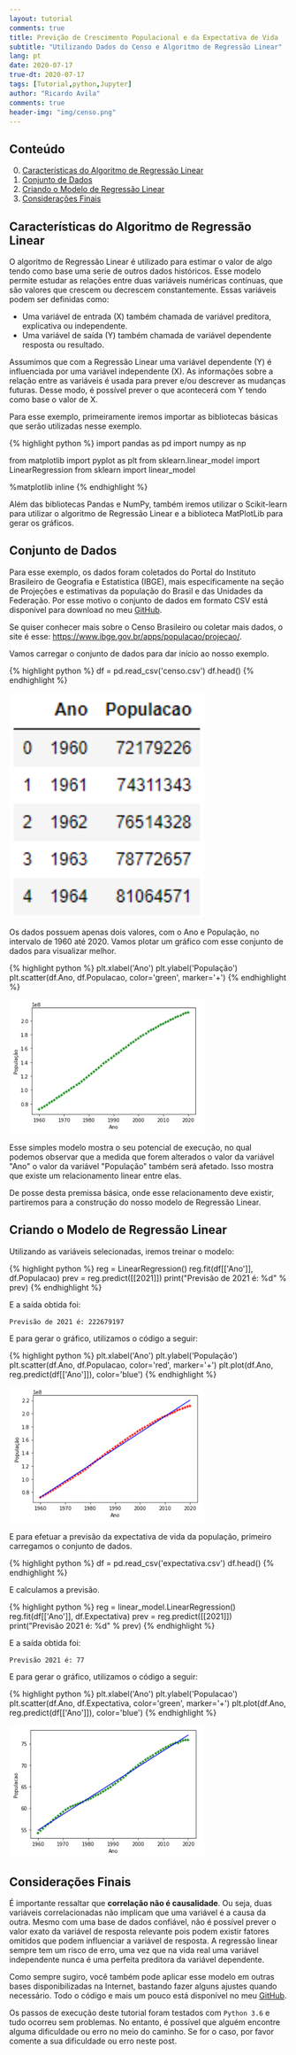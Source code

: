 ```yaml
---
layout: tutorial
comments: true
title: Previção de Crescimento Populacional e da Expectativa de Vida
subtitle: "Utilizando Dados do Censo e Algoritmo de Regressão Linear"
lang: pt
date: 2020-07-17
true-dt: 2020-07-17
tags: [Tutorial,python,Jupyter]
author: "Ricardo Avila"
comments: true
header-img: "img/censo.png"
---
```


## Conteúdo

0. [Características do Algoritmo de Regressão Linear](#modelo)
1. [Conjunto de Dados](#dados)
2. [Criando o Modelo de Regressão Linear](#modelo)
3. [Considerações Finais](#fim)

## Características do Algoritmo de Regressão Linear <a name="modelo"></a>

O algoritmo de Regressão Linear é utilizado para estimar o valor de algo tendo como base uma serie de outros dados históricos. Esse modelo permite estudar as relações entre duas variáveis numéricas contínuas, que são valores que crescem ou decrescem constantemente. Essas variáveis podem ser definidas como:

* Uma variável de entrada (X) também chamada de variável preditora, explicativa ou independente.
* Uma variável de saída (Y) também chamada de variável dependente resposta ou resultado.

Assumimos que com a Regressão Linear uma variável dependente (Y) é influenciada por uma variável independente (X). As informações sobre a relação entre as variáveis é usada para prever e/ou descrever as mudanças futuras. Desse modo, é possível prever o que acontecerá com Y tendo como base o valor de X.

Para esse exemplo, primeiramente iremos importar as bibliotecas básicas que serão utilizadas nesse exemplo.

{% highlight python %}
import pandas as pd
import numpy as np

from matplotlib import pyplot as plt
from sklearn.linear_model import LinearRegression
from sklearn import linear_model

%matplotlib inline
{% endhighlight %}

Além das bibliotecas Pandas e NumPy, também iremos utilizar o Scikit-learn para utilizar o algoritmo de Regressão Linear e a biblioteca MatPlotLib para gerar os gráficos.

## Conjunto de Dados <a name="dados"></a>

Para esse exemplo, os dados foram coletados do Portal do Instituto Brasileiro de Geografia e Estatistica (IBGE), mais especificamente na seção de Projeções e estimativas da população do Brasil e das Unidades da Federação. Por esse motivo o conjunto de dados em formato CSV está disponível para download no meu <a href="https://github.com/theavila/tutoriaisML">GitHub</a>. 

Se quiser conhecer mais sobre o Censo Brasileiro ou coletar mais dados, o site é esse: <a href="https://www.ibge.gov.br/apps/populacao/projecao/">https://www.ibge.gov.br/apps/populacao/projecao/</a>. 

Vamos carregar o conjunto de dados para dar início ao nosso exemplo.

{% highlight python %}
df = pd.read_csv('censo.csv')
df.head()
{% endhighlight %}

<img class="img-responsive center-block thumbnail" src="/img/headCenso.png" alt="Censo-head" style="width:70%"/>

Os dados possuem apenas dois valores, com o Ano e População, no intervalo de 1960 até 2020. Vamos plotar um gráfico com esse conjunto de dados para visualizar melhor.

{% highlight python %}
plt.xlabel('Ano')
plt.ylabel('População')
plt.scatter(df.Ano, df.Populacao, color='green', marker='+')
{% endhighlight %}

<img class="img-responsive center-block thumbnail" src="/img/plotCenso.png" alt="Censo-plot" style="width:70%"/>

Esse simples modelo mostra o seu potencial de execução, no qual podemos observar que a medida que forem alterados o valor da variável "Ano" o valor da variável "População" também será afetado. Isso mostra que existe um relacionamento linear entre elas.

De posse desta premissa básica, onde esse relacionamento deve existir, partiremos para a construção do nosso modelo de Regressão Linear.

## Criando o Modelo de Regressão Linear <a name="modelo"></a>

Utilizando as variáveis selecionadas, iremos treinar o modelo:

{% highlight python %}
reg = LinearRegression()
reg.fit(df[['Ano']], df.Populacao)
prev = reg.predict([[2021]])
print("Previsão de 2021 é: %d" % prev)
{% endhighlight %}

E a saída obtida foi:

```
Previsão de 2021 é: 222679197
```

E para gerar o gráfico, utilizamos o código a seguir:

{% highlight python %}
plt.xlabel('Ano')
plt.ylabel('População')
plt.scatter(df.Ano, df.Populacao, color='red', marker='+')
plt.plot(df.Ano, reg.predict(df[['Ano']]), color='blue')
{% endhighlight %}

<img class="img-responsive center-block thumbnail" src="/img/plotPopulacao.png" alt="Plot-populacao" style="width:70%"/>

E para efetuar a previsão da expectativa de vida da população, primeiro carregamos o conjunto de dados.

{% highlight python %}
df = pd.read_csv('expectativa.csv')
df.head()
{% endhighlight %}

E calculamos a previsão.

{% highlight python %}
reg = linear_model.LinearRegression()
reg.fit(df[['Ano']], df.Expectativa)
prev = reg.predict([[2021]])
print("Previsão 2021 é: %d" % prev)
{% endhighlight %}

E a saída obtida foi:

```
Previsão 2021 é: 77
```

E para gerar o gráfico, utilizamos o código a seguir:

{% highlight python %}
plt.xlabel('Ano')
plt.ylabel('Populacao')
plt.scatter(df.Ano, df.Expectativa, color='green', marker='+')
plt.plot(df.Ano, reg.predict(df[['Ano']]), color='blue')
{% endhighlight %}

<img class="img-responsive center-block thumbnail" src="/img/plotVida.png" alt="Plot-Vida" style="width:70%"/>

## Considerações Finais <a name="fim"></a>

É importante ressaltar que <strong>correlação não é causalidade</strong>. Ou seja, duas variáveis correlacionadas não implicam que uma variável é a causa da outra. Mesmo com uma base de dados confiável, não é possível prever o valor exato da variável de resposta relevante pois podem existir fatores omitidos que podem influenciar a variável de resposta. A regressão linear sempre tem um risco de erro, uma vez que na vida real uma variável independente nunca é uma perfeita preditora da variável dependente.

Como sempre sugiro, você também pode aplicar esse modelo em outras bases disponibilizadas na Internet, bastando fazer alguns ajustes quando necessário. Todo o código e mais um pouco está disponível no meu <a href="https://github.com/theavila/tutoriaisML">GitHub</a>.

Os passos de execução deste tutorial foram testados com `Python 3.6` e tudo ocorreu sem problemas. No entanto, é possível que alguém encontre alguma dificuldade ou erro no meio do caminho. Se for o caso, por favor comente a sua dificuldade ou erro neste post.